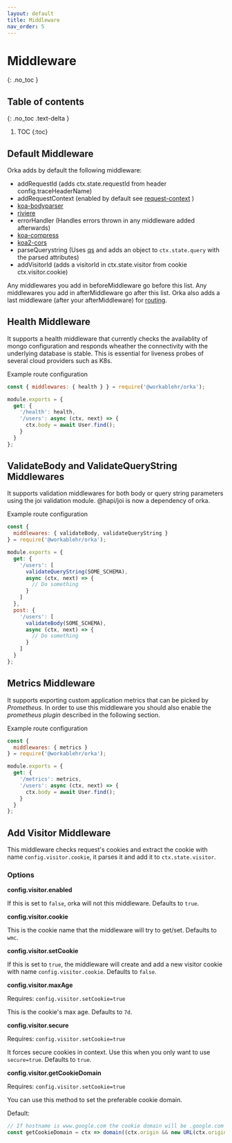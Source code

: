 ```yaml
---
layout: default
title: Middleware
nav_order: 5
---
```

# Middleware
{: .no_toc }
## Table of contents
{: .no_toc .text-delta }

1. TOC
{:toc}


## Default Middleware

Orka adds by default the following middleware:

- addRequestId (adds ctx.state.requestId from header config.traceHeaderName)
- addRequestContext (enabled by default see [request-context](https://workable.github.io/orka/request-context) )
- [koa-bodyparser](https://www.npmjs.com/package/koa-bodyparser)
- [riviere](https://www.npmjs.com/package/@workablehr/riviere)
- errorHandler (Handles errors thrown in any middleware added afterwards)
- [koa-compress](https://www.npmjs.com/package/koa-compress)
- [koa2-cors](https://www.npmjs.com/package/koa2-cors)
- parseQuerystring (Uses [qs](https://www.npmjs.com/package/qs) and adds an object to `ctx.state.query` with the parsed attributes)
- addVisitorId (adds a visitorId in ctx.state.visitor from cookie ctx.visitor.cookie)

Any middlewares you add in beforeMiddleware go before this list.
Any middlewares you add in afterMiddleware go after this list.
Orka also adds a last middleware (after your afterMiddleware) for [routing](https://workable.github.io/orka/routing).

## Health Middleware

It supports a health middleware that currently checks the availablity of mongo
configuration and responds wheather the connectivity with the underlying database is stable. This is essential for liveness probes of several cloud providers such as K8s.

Example route configuration

```js
const { middlewares: { health } } = require('@workablehr/orka');

module.exports = {
  get: {
    '/health': health,
    '/users': async (ctx, next) => {
      ctx.body = await User.find();
    }
  }
};
```

## ValidateBody and ValidateQueryString Middlewares

It supports validation middlewares for both body or query string parameters
using the joi validation module. @hapi/joi is now a dependency of orka.

Example route configuration

```js
const {
  middlewares: { validateBody, validateQueryString }
} = require('@workablehr/orka');

module.exports = {
  get: {
    '/users': [
      validateQueryString(SOME_SCHEMA),
      async (ctx, next) => {
        // Do something
      }
    ]
  },
  post: {
    '/users': [
      validateBody(SOME_SCHEMA),
      async (ctx, next) => {
        // Do something
      }
    ]
  }
};
```

## Metrics Middleware

It supports exporting custom application metrics that can be picked by _Prometheus_.
In order to use this middleware you should also enable the _prometheus plugin_ described in the following section.

Example route configuration

```js
const {
  middlewares: { metrics }
} = require('@workablehr/orka');

module.exports = {
  get: {
    '/metrics': metrics,
    '/users': async (ctx, next) => {
      ctx.body = await User.find();
    }
  }
};
```

## Add Visitor Middleware

This middleware checks request's cookies and extract the cookie with name `config.visitor.cookie`, it parses it and add it to `ctx.state.visitor`.

### Options

**config.visitor.enabled**

If this is set to `false`, orka will not this middleware. Defaults to `true`.

**config.visitor.cookie**

This is the cookie name that the middleware will try to get/set. Defaults to `wmc`.

**config.visitor.setCookie**

If this is set to `true`, the middleware will create and add a new visitor cookie with name `config.visitor.cookie`. Defaults to `false`.

**config.visitor.maxAge**

Requires: `config.visitor.setCookie=true`

This is the cookie's max age. Defaults to `7d`.

**config.visitor.secure**

Requires: `config.visitor.setCookie=true`

It forces secure cookies in context. Use this when you only want to use `secure=true`. Defaults to `true`.

**config.visitor.getCookieDomain**

Requires: `config.visitor.setCookie=true`

You can use this method to set the preferable cookie domain.

Default:
```js
// If hostname is www.google.com the cookie domain will be .google.com
const getCookieDomain = ctx => domain((ctx.origin && new URL(ctx.origin).hostname) || ctx.hostname)
```
